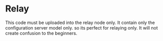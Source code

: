 # Relay 

This code must be uploaded into the relay node only. It contain only the configuration server model only. so its perfect for relaying only. It will not create confusion to the beginners. 
